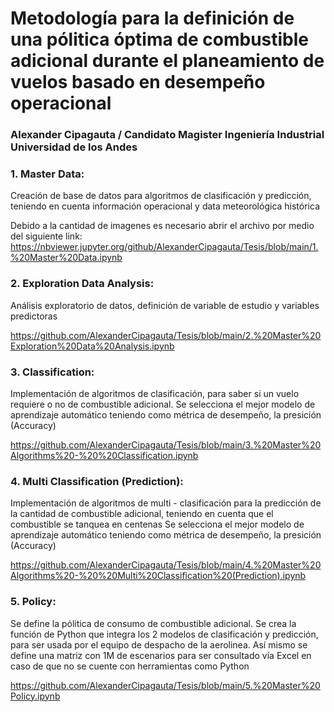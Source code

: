 # Metodología para la definición de una pólitica óptima de combustible adicional durante el planeamiento de vuelos basado en desempeño operacional

### Alexander Cipagauta / Candidato Magister Ingeniería Industrial Universidad de los Andes


### 1. Master Data: 

Creación de base de datos para algoritmos de clasificación y predicción, teniendo en cuenta información operacional y data meteorológica histórica

Debido a la cantidad de imagenes es necesario abrir el archivo por medio del siguiente link:
https://nbviewer.jupyter.org/github/AlexanderCipagauta/Tesis/blob/main/1.%20Master%20Data.ipynb


### 2. Exploration Data Analysis: 

Análisis exploratorio de datos, definición de variable de estudio y variables predictoras

https://github.com/AlexanderCipagauta/Tesis/blob/main/2.%20Master%20Exploration%20Data%20Analysis.ipynb

### 3. Classification: 

Implementación de algoritmos de clasificación, para saber si un vuelo requiere o no de combustible adicional. 
Se selecciona el mejor modelo de aprendizaje automático teniendo como métrica de desempeño, la presición (Accuracy)

https://github.com/AlexanderCipagauta/Tesis/blob/main/3.%20Master%20Algorithms%20-%20%20Classification.ipynb

### 4. Multi Classification (Prediction): 

Implementación de algoritmos de multi - clasificación para la predicción de la cantidad de combustible adicional, teniendo en cuenta que el combustible se tanquea en centenas 
Se selecciona el mejor modelo de aprendizaje automático teniendo como métrica de desempeño, la presición (Accuracy)

https://github.com/AlexanderCipagauta/Tesis/blob/main/4.%20Master%20Algorithms%20-%20%20Multi%20Classification%20(Prediction).ipynb

### 5. Policy:

Se define la pólitica de consumo de combustible adicional. Se crea la función de Python que integra los 2 modelos de clasificación y predicción, para ser usada por el equipo de despacho de la aerolinea. Así mismo se define una matriz con 1M de escenarios para ser consultado vía Excel en caso de que no se cuente con herramientas como Python

https://github.com/AlexanderCipagauta/Tesis/blob/main/5.%20Master%20Policy.ipynb
